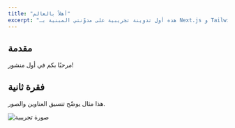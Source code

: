 ```yaml
---
title: "أهلاً بالعالم"
excerpt: "هذه أول تدوينة تجريبية على مدوّنتي المبنية بـ Next.js و Tailwind."
---
```


## مقدمة
مرحبًا بكم في أول منشور!

## فقرة ثانية
هذا مثال يوضّح تنسيق العناوين والصور.

![صورة تجريبية](/images/uploads/example.jpg) 